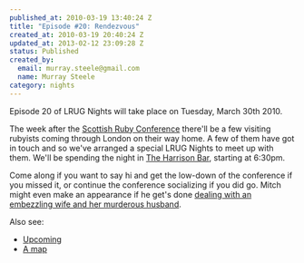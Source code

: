 ```yaml
--- 
published_at: 2010-03-19 13:40:24 Z
title: "Episode #20: Rendezvous"
created_at: 2010-03-19 20:40:24 Z
updated_at: 2013-02-12 23:09:28 Z
status: Published
created_by: 
  email: murray.steele@gmail.com
  name: Murray Steele
category: nights
---
```


Episode 20 of LRUG Nights will take place on Tuesday, March 30th 2010.

The week after the [Scottish Ruby Conference](http://scottishrubyconference.com/) there'll be a few visiting rubyists coming through London on their way home.  A few of them have got in touch and so we've arranged a special LRUG Nights to meet up with them.  We'll be spending the night in [The Harrison Bar](http://harrisonbar.co.uk/), starting at 6:30pm.

Come along if you want to say hi and get the low-down of the conference if you missed it, or continue the conference socializing if you did go.  Mitch might even make an appearance if he get's done [dealing with an embezzling wife and her murderous husband](http://www.tv.com/baywatch-nights/rendezvous/episode/41760/summary.html?tag=ep_guide;summary).

Also see:

* [Upcoming](http://upcoming.yahoo.com/event/5628726/)
* [A map](http://maps.google.co.uk/maps?f=q&source=s_q&hl=en&geocode=&q=The+Harrison+-+Bar,+Kitchen+%26+Hotel,+28+Harrison+Street,+London,+London+WC1H+8JF,+United+Kingdom&sll=51.529158,-0.121965&sspn=0.008317,0.019891&ie=UTF8&hq=The+Harrison+-+Bar,+Kitchen+%26+Hotel,&hnear=28+Harrison+St,+Camden,+London+WC1H+8JF,+UK&ll=51.527422,-0.120914&spn=0.008317,0.019891&t=h&z=16&iwloc=A)


